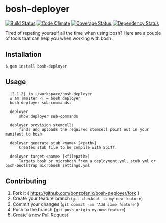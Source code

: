 bosh-deployer
=============

[![Build Status](https://travis-ci.org/bonzofenix/bosh-deployer.svg?branch=master)](https://travis-ci.org/bonzofenix/bosh-deployer)
[![Code Climate](https://codeclimate.com/github/bonzofenix/bosh-deployer.png)](https://codeclimate.com/github/bonzofenix/bosh-deployer)
[![Coverage Status](https://coveralls.io/repos/bonzofenix/bosh-deployer/badge.png)](https://coveralls.io/r/bonzofenix/bosh-deployer)
[![Dependency Status](https://gemnasium.com/bonzofenix/bosh-deployer.svg)](https://gemnasium.com/bonzofenix/bosh-deployer)


Tired of repeting yourself all the time when using bosh? Here are a couple of tools that can help you when working with bosh.

## Installation

    $ gem install bosh-deployer

## Usage

```:bash
  |2.1.2| in ~/workspace/bosh-deployer
  ± am |master ✓| → bosh deployer
  bosh deployer sub-commands:
  
  deployer
      show deployer sub-commands
  
  deployer provision stemcells
      finds and uploads the required stemcell point out in your manifest to bosh
  
  deployer generate stub <name> [<path>]
      Creates stub file to be compile with Spiff.
  
  deployer target <name> [<filepath>]
      Targets bosh or microbosh from a deployment.yml, stub.yml or bosh-bootstrap microbosh settings.yml

```

## Contributing

1. Fork it ( https://github.com/bonzofenix/bosh-deployer/fork )
2. Create your feature branch (`git checkout -b my-new-feature`)
3. Commit your changes (`git commit -am 'Add some feature'`)
4. Push to the branch (`git push origin my-new-feature`)
5. Create a new Pull Request
